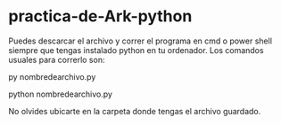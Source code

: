 # practica-de-Ark-python
Puedes descarcar el archivo y correr el programa en cmd o power shell siempre que tengas instalado python en tu ordenador.
Los comandos usuales para correrlo son:

py nombredearchivo.py

python nombredearchivo.py

No olvides ubicarte en la carpeta donde tengas el archivo guardado.
